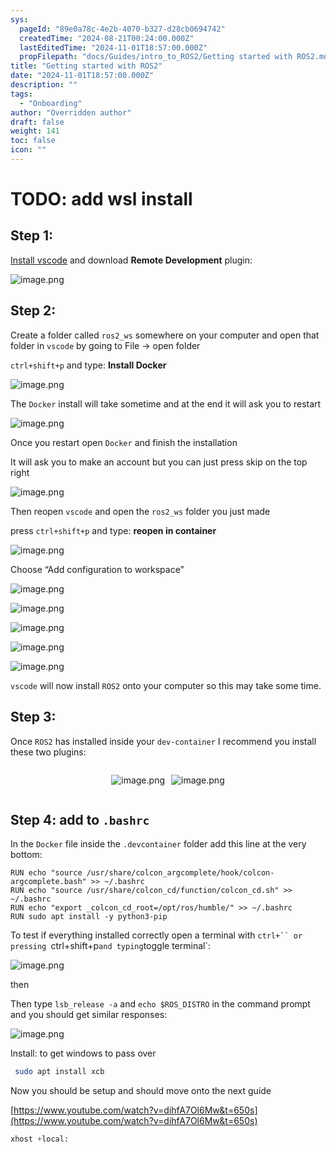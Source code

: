 ```yaml
---
sys:
  pageId: "89e0a78c-4e2b-4070-b327-d28cb0694742"
  createdTime: "2024-08-21T00:24:00.000Z"
  lastEditedTime: "2024-11-01T18:57:00.000Z"
  propFilepath: "docs/Guides/intro_to_ROS2/Getting started with ROS2.md"
title: "Getting started with ROS2"
date: "2024-11-01T18:57:00.000Z"
description: ""
tags:
  - "Onboarding"
author: "Overridden author"
draft: false
weight: 141
toc: false
icon: ""
---
```


# TODO: add wsl install

## Step 1:

[Install vscode](https://code.visualstudio.com/download) and download **Remote Development** plugin:

![image.png](https://prod-files-secure.s3.us-west-2.amazonaws.com/d518164a-d88e-44d1-a4ee-3adb3bd8bce0/efb52993-1881-4a40-b95e-6f020334f022/image.png?X-Amz-Algorithm=AWS4-HMAC-SHA256&X-Amz-Content-Sha256=UNSIGNED-PAYLOAD&X-Amz-Credential=ASIAZI2LB466Y35TCWBO%2F20250301%2Fus-west-2%2Fs3%2Faws4_request&X-Amz-Date=20250301T110140Z&X-Amz-Expires=3600&X-Amz-Security-Token=IQoJb3JpZ2luX2VjEGoaCXVzLXdlc3QtMiJHMEUCIQD5nCJsKJNozS6Jsolfkv0lbHKoarUT3Vo2mOrWqd%2F8EwIgK7OPzyMdShztbQjE6CCaWT8HSF6Z%2BwxNtqUXcy3LoeEqiAQIo%2F%2F%2F%2F%2F%2F%2F%2F%2F%2F%2FARAAGgw2Mzc0MjMxODM4MDUiDMmqQ437lZ49UON2lyrcA%2B1XPoODmgfkAD5%2F%2B6ko5u%2Bwom2fpC0NJVpBzybpAjYuZtKlBmvojGTeTEl2FmSYnOMCThEsuhW%2BC%2BsEr2hPhDv0p7FB%2Bre4xNDc79OOa8kvL8bbHr0PlmLumfupbDN6%2B5A%2Bi6P5yERZKaBcZZ95CBlpacFlDiOQ24Yj1lxUF61yPCu7VQgXlwcSz1eViOmxix9xddCHYAQ2uRykx4Svd6GHaBLQVKolV4ug41rnsbTWYb5iwv8PdlUpeRcGdjZ6SHqlNLqjqbh8KgA4u16yCPMR33KYGMsVMwfeaY7Qdrpx65RhBXB63ng%2FpwE3vYUwvyLwFagh8lo6%2FCjb5rOBFUk0mcAmjGDij63QF6YoCOHTqso6PDy3kQRa4tSeeV%2B4GRZ3dhp8nztJGknx4X%2BT75Pg7wfvZwByvRnKtAQBhLeU6Zr1EjB5jsTqLF35tPd3Tv7NoIlZiEpNAPkQDk79Fic8oDYp7DlDndfjXfbD3tXwbfj7QTgRR%2F9fiSwmXv6IFiLE4BFE7hw8s670kLjI50%2BJHV3qyWPnAfIwpHLY1mxLq4ZeF5qJjkoJiHgAIhb42zuksOXKzVgX1Bzq6rshn%2BLVKntI6zCPYxJO%2BRNTMAbw5TiR9OBqrWvUWqV2MJy6i74GOqUB%2B2vMqtu53VtTNphID9UchjfcnxLLzLxNvTvMTRnCg%2BvUEzRzrVZSM5SfoixFFJW1jMz11Bce0arwVKl0HpVSnZXyaNlVtcTjVGBSPz3ePzsRptqKprnf5nb9AXPUFuvHRJtQ%2F4QOFSX4TBuudYqTfocrlKa%2FAWlQFgKuO7ro4iqx0rsbgAPJwkNx5hONafveczhVwsbERWLLeuMiUJvQuMjY%2BqY7&X-Amz-Signature=f737f19d426591a97a89768c98b39ac65ee57d8b5ebb7f326f4d2e02d7033dcf&X-Amz-SignedHeaders=host&x-id=GetObject)

## Step 2:

Create a folder called `ros2_ws` somewhere on your computer and open that folder in `vscode` by going to File → open folder 

`ctrl+shift+p` and type: **Install Docker**

![image.png](https://prod-files-secure.s3.us-west-2.amazonaws.com/d518164a-d88e-44d1-a4ee-3adb3bd8bce0/2269dc0e-1cd5-47ff-bceb-c04ad9b2eab0/image.png?X-Amz-Algorithm=AWS4-HMAC-SHA256&X-Amz-Content-Sha256=UNSIGNED-PAYLOAD&X-Amz-Credential=ASIAZI2LB466Y35TCWBO%2F20250301%2Fus-west-2%2Fs3%2Faws4_request&X-Amz-Date=20250301T110140Z&X-Amz-Expires=3600&X-Amz-Security-Token=IQoJb3JpZ2luX2VjEGoaCXVzLXdlc3QtMiJHMEUCIQD5nCJsKJNozS6Jsolfkv0lbHKoarUT3Vo2mOrWqd%2F8EwIgK7OPzyMdShztbQjE6CCaWT8HSF6Z%2BwxNtqUXcy3LoeEqiAQIo%2F%2F%2F%2F%2F%2F%2F%2F%2F%2F%2FARAAGgw2Mzc0MjMxODM4MDUiDMmqQ437lZ49UON2lyrcA%2B1XPoODmgfkAD5%2F%2B6ko5u%2Bwom2fpC0NJVpBzybpAjYuZtKlBmvojGTeTEl2FmSYnOMCThEsuhW%2BC%2BsEr2hPhDv0p7FB%2Bre4xNDc79OOa8kvL8bbHr0PlmLumfupbDN6%2B5A%2Bi6P5yERZKaBcZZ95CBlpacFlDiOQ24Yj1lxUF61yPCu7VQgXlwcSz1eViOmxix9xddCHYAQ2uRykx4Svd6GHaBLQVKolV4ug41rnsbTWYb5iwv8PdlUpeRcGdjZ6SHqlNLqjqbh8KgA4u16yCPMR33KYGMsVMwfeaY7Qdrpx65RhBXB63ng%2FpwE3vYUwvyLwFagh8lo6%2FCjb5rOBFUk0mcAmjGDij63QF6YoCOHTqso6PDy3kQRa4tSeeV%2B4GRZ3dhp8nztJGknx4X%2BT75Pg7wfvZwByvRnKtAQBhLeU6Zr1EjB5jsTqLF35tPd3Tv7NoIlZiEpNAPkQDk79Fic8oDYp7DlDndfjXfbD3tXwbfj7QTgRR%2F9fiSwmXv6IFiLE4BFE7hw8s670kLjI50%2BJHV3qyWPnAfIwpHLY1mxLq4ZeF5qJjkoJiHgAIhb42zuksOXKzVgX1Bzq6rshn%2BLVKntI6zCPYxJO%2BRNTMAbw5TiR9OBqrWvUWqV2MJy6i74GOqUB%2B2vMqtu53VtTNphID9UchjfcnxLLzLxNvTvMTRnCg%2BvUEzRzrVZSM5SfoixFFJW1jMz11Bce0arwVKl0HpVSnZXyaNlVtcTjVGBSPz3ePzsRptqKprnf5nb9AXPUFuvHRJtQ%2F4QOFSX4TBuudYqTfocrlKa%2FAWlQFgKuO7ro4iqx0rsbgAPJwkNx5hONafveczhVwsbERWLLeuMiUJvQuMjY%2BqY7&X-Amz-Signature=08a987f7eabf2e74d47e7cb78f2e68dab235def44275a6a17c3e90f6f3010da3&X-Amz-SignedHeaders=host&x-id=GetObject)

The `Docker` install will take sometime and at the end it will ask you to restart

![image.png](https://prod-files-secure.s3.us-west-2.amazonaws.com/d518164a-d88e-44d1-a4ee-3adb3bd8bce0/ed233f78-be33-4b1f-b89c-9c346c0e961e/image.png?X-Amz-Algorithm=AWS4-HMAC-SHA256&X-Amz-Content-Sha256=UNSIGNED-PAYLOAD&X-Amz-Credential=ASIAZI2LB466Y35TCWBO%2F20250301%2Fus-west-2%2Fs3%2Faws4_request&X-Amz-Date=20250301T110140Z&X-Amz-Expires=3600&X-Amz-Security-Token=IQoJb3JpZ2luX2VjEGoaCXVzLXdlc3QtMiJHMEUCIQD5nCJsKJNozS6Jsolfkv0lbHKoarUT3Vo2mOrWqd%2F8EwIgK7OPzyMdShztbQjE6CCaWT8HSF6Z%2BwxNtqUXcy3LoeEqiAQIo%2F%2F%2F%2F%2F%2F%2F%2F%2F%2F%2FARAAGgw2Mzc0MjMxODM4MDUiDMmqQ437lZ49UON2lyrcA%2B1XPoODmgfkAD5%2F%2B6ko5u%2Bwom2fpC0NJVpBzybpAjYuZtKlBmvojGTeTEl2FmSYnOMCThEsuhW%2BC%2BsEr2hPhDv0p7FB%2Bre4xNDc79OOa8kvL8bbHr0PlmLumfupbDN6%2B5A%2Bi6P5yERZKaBcZZ95CBlpacFlDiOQ24Yj1lxUF61yPCu7VQgXlwcSz1eViOmxix9xddCHYAQ2uRykx4Svd6GHaBLQVKolV4ug41rnsbTWYb5iwv8PdlUpeRcGdjZ6SHqlNLqjqbh8KgA4u16yCPMR33KYGMsVMwfeaY7Qdrpx65RhBXB63ng%2FpwE3vYUwvyLwFagh8lo6%2FCjb5rOBFUk0mcAmjGDij63QF6YoCOHTqso6PDy3kQRa4tSeeV%2B4GRZ3dhp8nztJGknx4X%2BT75Pg7wfvZwByvRnKtAQBhLeU6Zr1EjB5jsTqLF35tPd3Tv7NoIlZiEpNAPkQDk79Fic8oDYp7DlDndfjXfbD3tXwbfj7QTgRR%2F9fiSwmXv6IFiLE4BFE7hw8s670kLjI50%2BJHV3qyWPnAfIwpHLY1mxLq4ZeF5qJjkoJiHgAIhb42zuksOXKzVgX1Bzq6rshn%2BLVKntI6zCPYxJO%2BRNTMAbw5TiR9OBqrWvUWqV2MJy6i74GOqUB%2B2vMqtu53VtTNphID9UchjfcnxLLzLxNvTvMTRnCg%2BvUEzRzrVZSM5SfoixFFJW1jMz11Bce0arwVKl0HpVSnZXyaNlVtcTjVGBSPz3ePzsRptqKprnf5nb9AXPUFuvHRJtQ%2F4QOFSX4TBuudYqTfocrlKa%2FAWlQFgKuO7ro4iqx0rsbgAPJwkNx5hONafveczhVwsbERWLLeuMiUJvQuMjY%2BqY7&X-Amz-Signature=55ff51c16e08f1e822284132422c08acd300bc16d334bf2f31c24553bb11c6e8&X-Amz-SignedHeaders=host&x-id=GetObject)

Once you restart open `Docker` and finish the installation

It will ask you to make an account but you can just press skip on the top right

![image.png](https://prod-files-secure.s3.us-west-2.amazonaws.com/d518164a-d88e-44d1-a4ee-3adb3bd8bce0/21010ad9-1659-4fd9-9f59-9932a09b2a3d/image.png?X-Amz-Algorithm=AWS4-HMAC-SHA256&X-Amz-Content-Sha256=UNSIGNED-PAYLOAD&X-Amz-Credential=ASIAZI2LB466Y35TCWBO%2F20250301%2Fus-west-2%2Fs3%2Faws4_request&X-Amz-Date=20250301T110140Z&X-Amz-Expires=3600&X-Amz-Security-Token=IQoJb3JpZ2luX2VjEGoaCXVzLXdlc3QtMiJHMEUCIQD5nCJsKJNozS6Jsolfkv0lbHKoarUT3Vo2mOrWqd%2F8EwIgK7OPzyMdShztbQjE6CCaWT8HSF6Z%2BwxNtqUXcy3LoeEqiAQIo%2F%2F%2F%2F%2F%2F%2F%2F%2F%2F%2FARAAGgw2Mzc0MjMxODM4MDUiDMmqQ437lZ49UON2lyrcA%2B1XPoODmgfkAD5%2F%2B6ko5u%2Bwom2fpC0NJVpBzybpAjYuZtKlBmvojGTeTEl2FmSYnOMCThEsuhW%2BC%2BsEr2hPhDv0p7FB%2Bre4xNDc79OOa8kvL8bbHr0PlmLumfupbDN6%2B5A%2Bi6P5yERZKaBcZZ95CBlpacFlDiOQ24Yj1lxUF61yPCu7VQgXlwcSz1eViOmxix9xddCHYAQ2uRykx4Svd6GHaBLQVKolV4ug41rnsbTWYb5iwv8PdlUpeRcGdjZ6SHqlNLqjqbh8KgA4u16yCPMR33KYGMsVMwfeaY7Qdrpx65RhBXB63ng%2FpwE3vYUwvyLwFagh8lo6%2FCjb5rOBFUk0mcAmjGDij63QF6YoCOHTqso6PDy3kQRa4tSeeV%2B4GRZ3dhp8nztJGknx4X%2BT75Pg7wfvZwByvRnKtAQBhLeU6Zr1EjB5jsTqLF35tPd3Tv7NoIlZiEpNAPkQDk79Fic8oDYp7DlDndfjXfbD3tXwbfj7QTgRR%2F9fiSwmXv6IFiLE4BFE7hw8s670kLjI50%2BJHV3qyWPnAfIwpHLY1mxLq4ZeF5qJjkoJiHgAIhb42zuksOXKzVgX1Bzq6rshn%2BLVKntI6zCPYxJO%2BRNTMAbw5TiR9OBqrWvUWqV2MJy6i74GOqUB%2B2vMqtu53VtTNphID9UchjfcnxLLzLxNvTvMTRnCg%2BvUEzRzrVZSM5SfoixFFJW1jMz11Bce0arwVKl0HpVSnZXyaNlVtcTjVGBSPz3ePzsRptqKprnf5nb9AXPUFuvHRJtQ%2F4QOFSX4TBuudYqTfocrlKa%2FAWlQFgKuO7ro4iqx0rsbgAPJwkNx5hONafveczhVwsbERWLLeuMiUJvQuMjY%2BqY7&X-Amz-Signature=0d90f8b3ea363a243059b048bea2b910e9a334173a753c93de49d22efe517442&X-Amz-SignedHeaders=host&x-id=GetObject)

Then reopen `vscode` and open the `ros2_ws` folder you just made

press `ctrl+shift+p` and type: **reopen in container**

![image.png](https://prod-files-secure.s3.us-west-2.amazonaws.com/d518164a-d88e-44d1-a4ee-3adb3bd8bce0/4e93b8c2-41ad-488c-8095-c74205196118/image.png?X-Amz-Algorithm=AWS4-HMAC-SHA256&X-Amz-Content-Sha256=UNSIGNED-PAYLOAD&X-Amz-Credential=ASIAZI2LB466Y35TCWBO%2F20250301%2Fus-west-2%2Fs3%2Faws4_request&X-Amz-Date=20250301T110140Z&X-Amz-Expires=3600&X-Amz-Security-Token=IQoJb3JpZ2luX2VjEGoaCXVzLXdlc3QtMiJHMEUCIQD5nCJsKJNozS6Jsolfkv0lbHKoarUT3Vo2mOrWqd%2F8EwIgK7OPzyMdShztbQjE6CCaWT8HSF6Z%2BwxNtqUXcy3LoeEqiAQIo%2F%2F%2F%2F%2F%2F%2F%2F%2F%2F%2FARAAGgw2Mzc0MjMxODM4MDUiDMmqQ437lZ49UON2lyrcA%2B1XPoODmgfkAD5%2F%2B6ko5u%2Bwom2fpC0NJVpBzybpAjYuZtKlBmvojGTeTEl2FmSYnOMCThEsuhW%2BC%2BsEr2hPhDv0p7FB%2Bre4xNDc79OOa8kvL8bbHr0PlmLumfupbDN6%2B5A%2Bi6P5yERZKaBcZZ95CBlpacFlDiOQ24Yj1lxUF61yPCu7VQgXlwcSz1eViOmxix9xddCHYAQ2uRykx4Svd6GHaBLQVKolV4ug41rnsbTWYb5iwv8PdlUpeRcGdjZ6SHqlNLqjqbh8KgA4u16yCPMR33KYGMsVMwfeaY7Qdrpx65RhBXB63ng%2FpwE3vYUwvyLwFagh8lo6%2FCjb5rOBFUk0mcAmjGDij63QF6YoCOHTqso6PDy3kQRa4tSeeV%2B4GRZ3dhp8nztJGknx4X%2BT75Pg7wfvZwByvRnKtAQBhLeU6Zr1EjB5jsTqLF35tPd3Tv7NoIlZiEpNAPkQDk79Fic8oDYp7DlDndfjXfbD3tXwbfj7QTgRR%2F9fiSwmXv6IFiLE4BFE7hw8s670kLjI50%2BJHV3qyWPnAfIwpHLY1mxLq4ZeF5qJjkoJiHgAIhb42zuksOXKzVgX1Bzq6rshn%2BLVKntI6zCPYxJO%2BRNTMAbw5TiR9OBqrWvUWqV2MJy6i74GOqUB%2B2vMqtu53VtTNphID9UchjfcnxLLzLxNvTvMTRnCg%2BvUEzRzrVZSM5SfoixFFJW1jMz11Bce0arwVKl0HpVSnZXyaNlVtcTjVGBSPz3ePzsRptqKprnf5nb9AXPUFuvHRJtQ%2F4QOFSX4TBuudYqTfocrlKa%2FAWlQFgKuO7ro4iqx0rsbgAPJwkNx5hONafveczhVwsbERWLLeuMiUJvQuMjY%2BqY7&X-Amz-Signature=704db9e49705abba4d49a0252b1f032a9aa829e8d27b244972f3496263f25209&X-Amz-SignedHeaders=host&x-id=GetObject)

Choose “Add configuration to workspace”

![image.png](https://prod-files-secure.s3.us-west-2.amazonaws.com/d518164a-d88e-44d1-a4ee-3adb3bd8bce0/9560b282-5060-4989-ba37-97e7b2c22476/image.png?X-Amz-Algorithm=AWS4-HMAC-SHA256&X-Amz-Content-Sha256=UNSIGNED-PAYLOAD&X-Amz-Credential=ASIAZI2LB466Y35TCWBO%2F20250301%2Fus-west-2%2Fs3%2Faws4_request&X-Amz-Date=20250301T110140Z&X-Amz-Expires=3600&X-Amz-Security-Token=IQoJb3JpZ2luX2VjEGoaCXVzLXdlc3QtMiJHMEUCIQD5nCJsKJNozS6Jsolfkv0lbHKoarUT3Vo2mOrWqd%2F8EwIgK7OPzyMdShztbQjE6CCaWT8HSF6Z%2BwxNtqUXcy3LoeEqiAQIo%2F%2F%2F%2F%2F%2F%2F%2F%2F%2F%2FARAAGgw2Mzc0MjMxODM4MDUiDMmqQ437lZ49UON2lyrcA%2B1XPoODmgfkAD5%2F%2B6ko5u%2Bwom2fpC0NJVpBzybpAjYuZtKlBmvojGTeTEl2FmSYnOMCThEsuhW%2BC%2BsEr2hPhDv0p7FB%2Bre4xNDc79OOa8kvL8bbHr0PlmLumfupbDN6%2B5A%2Bi6P5yERZKaBcZZ95CBlpacFlDiOQ24Yj1lxUF61yPCu7VQgXlwcSz1eViOmxix9xddCHYAQ2uRykx4Svd6GHaBLQVKolV4ug41rnsbTWYb5iwv8PdlUpeRcGdjZ6SHqlNLqjqbh8KgA4u16yCPMR33KYGMsVMwfeaY7Qdrpx65RhBXB63ng%2FpwE3vYUwvyLwFagh8lo6%2FCjb5rOBFUk0mcAmjGDij63QF6YoCOHTqso6PDy3kQRa4tSeeV%2B4GRZ3dhp8nztJGknx4X%2BT75Pg7wfvZwByvRnKtAQBhLeU6Zr1EjB5jsTqLF35tPd3Tv7NoIlZiEpNAPkQDk79Fic8oDYp7DlDndfjXfbD3tXwbfj7QTgRR%2F9fiSwmXv6IFiLE4BFE7hw8s670kLjI50%2BJHV3qyWPnAfIwpHLY1mxLq4ZeF5qJjkoJiHgAIhb42zuksOXKzVgX1Bzq6rshn%2BLVKntI6zCPYxJO%2BRNTMAbw5TiR9OBqrWvUWqV2MJy6i74GOqUB%2B2vMqtu53VtTNphID9UchjfcnxLLzLxNvTvMTRnCg%2BvUEzRzrVZSM5SfoixFFJW1jMz11Bce0arwVKl0HpVSnZXyaNlVtcTjVGBSPz3ePzsRptqKprnf5nb9AXPUFuvHRJtQ%2F4QOFSX4TBuudYqTfocrlKa%2FAWlQFgKuO7ro4iqx0rsbgAPJwkNx5hONafveczhVwsbERWLLeuMiUJvQuMjY%2BqY7&X-Amz-Signature=e81daecd358f9aebbc87a2526ec8a66d757dbd6e594671f552d3bc2ad819a0b7&X-Amz-SignedHeaders=host&x-id=GetObject)

![image.png](https://prod-files-secure.s3.us-west-2.amazonaws.com/d518164a-d88e-44d1-a4ee-3adb3bd8bce0/2ee63f81-886b-48e8-a553-dc6e5eac99e4/image.png?X-Amz-Algorithm=AWS4-HMAC-SHA256&X-Amz-Content-Sha256=UNSIGNED-PAYLOAD&X-Amz-Credential=ASIAZI2LB466Y35TCWBO%2F20250301%2Fus-west-2%2Fs3%2Faws4_request&X-Amz-Date=20250301T110140Z&X-Amz-Expires=3600&X-Amz-Security-Token=IQoJb3JpZ2luX2VjEGoaCXVzLXdlc3QtMiJHMEUCIQD5nCJsKJNozS6Jsolfkv0lbHKoarUT3Vo2mOrWqd%2F8EwIgK7OPzyMdShztbQjE6CCaWT8HSF6Z%2BwxNtqUXcy3LoeEqiAQIo%2F%2F%2F%2F%2F%2F%2F%2F%2F%2F%2FARAAGgw2Mzc0MjMxODM4MDUiDMmqQ437lZ49UON2lyrcA%2B1XPoODmgfkAD5%2F%2B6ko5u%2Bwom2fpC0NJVpBzybpAjYuZtKlBmvojGTeTEl2FmSYnOMCThEsuhW%2BC%2BsEr2hPhDv0p7FB%2Bre4xNDc79OOa8kvL8bbHr0PlmLumfupbDN6%2B5A%2Bi6P5yERZKaBcZZ95CBlpacFlDiOQ24Yj1lxUF61yPCu7VQgXlwcSz1eViOmxix9xddCHYAQ2uRykx4Svd6GHaBLQVKolV4ug41rnsbTWYb5iwv8PdlUpeRcGdjZ6SHqlNLqjqbh8KgA4u16yCPMR33KYGMsVMwfeaY7Qdrpx65RhBXB63ng%2FpwE3vYUwvyLwFagh8lo6%2FCjb5rOBFUk0mcAmjGDij63QF6YoCOHTqso6PDy3kQRa4tSeeV%2B4GRZ3dhp8nztJGknx4X%2BT75Pg7wfvZwByvRnKtAQBhLeU6Zr1EjB5jsTqLF35tPd3Tv7NoIlZiEpNAPkQDk79Fic8oDYp7DlDndfjXfbD3tXwbfj7QTgRR%2F9fiSwmXv6IFiLE4BFE7hw8s670kLjI50%2BJHV3qyWPnAfIwpHLY1mxLq4ZeF5qJjkoJiHgAIhb42zuksOXKzVgX1Bzq6rshn%2BLVKntI6zCPYxJO%2BRNTMAbw5TiR9OBqrWvUWqV2MJy6i74GOqUB%2B2vMqtu53VtTNphID9UchjfcnxLLzLxNvTvMTRnCg%2BvUEzRzrVZSM5SfoixFFJW1jMz11Bce0arwVKl0HpVSnZXyaNlVtcTjVGBSPz3ePzsRptqKprnf5nb9AXPUFuvHRJtQ%2F4QOFSX4TBuudYqTfocrlKa%2FAWlQFgKuO7ro4iqx0rsbgAPJwkNx5hONafveczhVwsbERWLLeuMiUJvQuMjY%2BqY7&X-Amz-Signature=0a8d511bb4501253e909c8adc56e9d788f2ca10cd7d474f50f1a4b535527a0ff&X-Amz-SignedHeaders=host&x-id=GetObject)

![image.png](https://prod-files-secure.s3.us-west-2.amazonaws.com/d518164a-d88e-44d1-a4ee-3adb3bd8bce0/ae1580b2-b048-407e-aed9-b584224a7a04/image.png?X-Amz-Algorithm=AWS4-HMAC-SHA256&X-Amz-Content-Sha256=UNSIGNED-PAYLOAD&X-Amz-Credential=ASIAZI2LB466Y35TCWBO%2F20250301%2Fus-west-2%2Fs3%2Faws4_request&X-Amz-Date=20250301T110140Z&X-Amz-Expires=3600&X-Amz-Security-Token=IQoJb3JpZ2luX2VjEGoaCXVzLXdlc3QtMiJHMEUCIQD5nCJsKJNozS6Jsolfkv0lbHKoarUT3Vo2mOrWqd%2F8EwIgK7OPzyMdShztbQjE6CCaWT8HSF6Z%2BwxNtqUXcy3LoeEqiAQIo%2F%2F%2F%2F%2F%2F%2F%2F%2F%2F%2FARAAGgw2Mzc0MjMxODM4MDUiDMmqQ437lZ49UON2lyrcA%2B1XPoODmgfkAD5%2F%2B6ko5u%2Bwom2fpC0NJVpBzybpAjYuZtKlBmvojGTeTEl2FmSYnOMCThEsuhW%2BC%2BsEr2hPhDv0p7FB%2Bre4xNDc79OOa8kvL8bbHr0PlmLumfupbDN6%2B5A%2Bi6P5yERZKaBcZZ95CBlpacFlDiOQ24Yj1lxUF61yPCu7VQgXlwcSz1eViOmxix9xddCHYAQ2uRykx4Svd6GHaBLQVKolV4ug41rnsbTWYb5iwv8PdlUpeRcGdjZ6SHqlNLqjqbh8KgA4u16yCPMR33KYGMsVMwfeaY7Qdrpx65RhBXB63ng%2FpwE3vYUwvyLwFagh8lo6%2FCjb5rOBFUk0mcAmjGDij63QF6YoCOHTqso6PDy3kQRa4tSeeV%2B4GRZ3dhp8nztJGknx4X%2BT75Pg7wfvZwByvRnKtAQBhLeU6Zr1EjB5jsTqLF35tPd3Tv7NoIlZiEpNAPkQDk79Fic8oDYp7DlDndfjXfbD3tXwbfj7QTgRR%2F9fiSwmXv6IFiLE4BFE7hw8s670kLjI50%2BJHV3qyWPnAfIwpHLY1mxLq4ZeF5qJjkoJiHgAIhb42zuksOXKzVgX1Bzq6rshn%2BLVKntI6zCPYxJO%2BRNTMAbw5TiR9OBqrWvUWqV2MJy6i74GOqUB%2B2vMqtu53VtTNphID9UchjfcnxLLzLxNvTvMTRnCg%2BvUEzRzrVZSM5SfoixFFJW1jMz11Bce0arwVKl0HpVSnZXyaNlVtcTjVGBSPz3ePzsRptqKprnf5nb9AXPUFuvHRJtQ%2F4QOFSX4TBuudYqTfocrlKa%2FAWlQFgKuO7ro4iqx0rsbgAPJwkNx5hONafveczhVwsbERWLLeuMiUJvQuMjY%2BqY7&X-Amz-Signature=29e674a58ef99cc469c4fea36b9a73fde77b9e1fc469bac8bb92667f326162d1&X-Amz-SignedHeaders=host&x-id=GetObject)

![image.png](https://prod-files-secure.s3.us-west-2.amazonaws.com/d518164a-d88e-44d1-a4ee-3adb3bd8bce0/53255b28-f75e-430f-b9e3-c0ac8577e42b/image.png?X-Amz-Algorithm=AWS4-HMAC-SHA256&X-Amz-Content-Sha256=UNSIGNED-PAYLOAD&X-Amz-Credential=ASIAZI2LB466Y35TCWBO%2F20250301%2Fus-west-2%2Fs3%2Faws4_request&X-Amz-Date=20250301T110140Z&X-Amz-Expires=3600&X-Amz-Security-Token=IQoJb3JpZ2luX2VjEGoaCXVzLXdlc3QtMiJHMEUCIQD5nCJsKJNozS6Jsolfkv0lbHKoarUT3Vo2mOrWqd%2F8EwIgK7OPzyMdShztbQjE6CCaWT8HSF6Z%2BwxNtqUXcy3LoeEqiAQIo%2F%2F%2F%2F%2F%2F%2F%2F%2F%2F%2FARAAGgw2Mzc0MjMxODM4MDUiDMmqQ437lZ49UON2lyrcA%2B1XPoODmgfkAD5%2F%2B6ko5u%2Bwom2fpC0NJVpBzybpAjYuZtKlBmvojGTeTEl2FmSYnOMCThEsuhW%2BC%2BsEr2hPhDv0p7FB%2Bre4xNDc79OOa8kvL8bbHr0PlmLumfupbDN6%2B5A%2Bi6P5yERZKaBcZZ95CBlpacFlDiOQ24Yj1lxUF61yPCu7VQgXlwcSz1eViOmxix9xddCHYAQ2uRykx4Svd6GHaBLQVKolV4ug41rnsbTWYb5iwv8PdlUpeRcGdjZ6SHqlNLqjqbh8KgA4u16yCPMR33KYGMsVMwfeaY7Qdrpx65RhBXB63ng%2FpwE3vYUwvyLwFagh8lo6%2FCjb5rOBFUk0mcAmjGDij63QF6YoCOHTqso6PDy3kQRa4tSeeV%2B4GRZ3dhp8nztJGknx4X%2BT75Pg7wfvZwByvRnKtAQBhLeU6Zr1EjB5jsTqLF35tPd3Tv7NoIlZiEpNAPkQDk79Fic8oDYp7DlDndfjXfbD3tXwbfj7QTgRR%2F9fiSwmXv6IFiLE4BFE7hw8s670kLjI50%2BJHV3qyWPnAfIwpHLY1mxLq4ZeF5qJjkoJiHgAIhb42zuksOXKzVgX1Bzq6rshn%2BLVKntI6zCPYxJO%2BRNTMAbw5TiR9OBqrWvUWqV2MJy6i74GOqUB%2B2vMqtu53VtTNphID9UchjfcnxLLzLxNvTvMTRnCg%2BvUEzRzrVZSM5SfoixFFJW1jMz11Bce0arwVKl0HpVSnZXyaNlVtcTjVGBSPz3ePzsRptqKprnf5nb9AXPUFuvHRJtQ%2F4QOFSX4TBuudYqTfocrlKa%2FAWlQFgKuO7ro4iqx0rsbgAPJwkNx5hONafveczhVwsbERWLLeuMiUJvQuMjY%2BqY7&X-Amz-Signature=7851ad1c112ce3f21a65b9e8b4e9279f22a7307266f1627a986d990a137df5ec&X-Amz-SignedHeaders=host&x-id=GetObject)

![image.png](https://prod-files-secure.s3.us-west-2.amazonaws.com/d518164a-d88e-44d1-a4ee-3adb3bd8bce0/7c562767-5af9-4ffb-97d1-327bcdf4ee00/image.png?X-Amz-Algorithm=AWS4-HMAC-SHA256&X-Amz-Content-Sha256=UNSIGNED-PAYLOAD&X-Amz-Credential=ASIAZI2LB466Y35TCWBO%2F20250301%2Fus-west-2%2Fs3%2Faws4_request&X-Amz-Date=20250301T110140Z&X-Amz-Expires=3600&X-Amz-Security-Token=IQoJb3JpZ2luX2VjEGoaCXVzLXdlc3QtMiJHMEUCIQD5nCJsKJNozS6Jsolfkv0lbHKoarUT3Vo2mOrWqd%2F8EwIgK7OPzyMdShztbQjE6CCaWT8HSF6Z%2BwxNtqUXcy3LoeEqiAQIo%2F%2F%2F%2F%2F%2F%2F%2F%2F%2F%2FARAAGgw2Mzc0MjMxODM4MDUiDMmqQ437lZ49UON2lyrcA%2B1XPoODmgfkAD5%2F%2B6ko5u%2Bwom2fpC0NJVpBzybpAjYuZtKlBmvojGTeTEl2FmSYnOMCThEsuhW%2BC%2BsEr2hPhDv0p7FB%2Bre4xNDc79OOa8kvL8bbHr0PlmLumfupbDN6%2B5A%2Bi6P5yERZKaBcZZ95CBlpacFlDiOQ24Yj1lxUF61yPCu7VQgXlwcSz1eViOmxix9xddCHYAQ2uRykx4Svd6GHaBLQVKolV4ug41rnsbTWYb5iwv8PdlUpeRcGdjZ6SHqlNLqjqbh8KgA4u16yCPMR33KYGMsVMwfeaY7Qdrpx65RhBXB63ng%2FpwE3vYUwvyLwFagh8lo6%2FCjb5rOBFUk0mcAmjGDij63QF6YoCOHTqso6PDy3kQRa4tSeeV%2B4GRZ3dhp8nztJGknx4X%2BT75Pg7wfvZwByvRnKtAQBhLeU6Zr1EjB5jsTqLF35tPd3Tv7NoIlZiEpNAPkQDk79Fic8oDYp7DlDndfjXfbD3tXwbfj7QTgRR%2F9fiSwmXv6IFiLE4BFE7hw8s670kLjI50%2BJHV3qyWPnAfIwpHLY1mxLq4ZeF5qJjkoJiHgAIhb42zuksOXKzVgX1Bzq6rshn%2BLVKntI6zCPYxJO%2BRNTMAbw5TiR9OBqrWvUWqV2MJy6i74GOqUB%2B2vMqtu53VtTNphID9UchjfcnxLLzLxNvTvMTRnCg%2BvUEzRzrVZSM5SfoixFFJW1jMz11Bce0arwVKl0HpVSnZXyaNlVtcTjVGBSPz3ePzsRptqKprnf5nb9AXPUFuvHRJtQ%2F4QOFSX4TBuudYqTfocrlKa%2FAWlQFgKuO7ro4iqx0rsbgAPJwkNx5hONafveczhVwsbERWLLeuMiUJvQuMjY%2BqY7&X-Amz-Signature=3040c7c0663e9048e16190323bc3158f992fe4a67a071c032d4b24001f1ecb54&X-Amz-SignedHeaders=host&x-id=GetObject)

`vscode` will now install `ROS2` onto your computer so this may take some time.

## Step 3:

Once `ROS2` has installed inside your `dev-container` I recommend you install these two plugins:

<div style="display: flex;flex-direction: row; column-gap:10px; max-width: 630px;justify-content: center;">
<div>

![image.png](https://prod-files-secure.s3.us-west-2.amazonaws.com/d518164a-d88e-44d1-a4ee-3adb3bd8bce0/3fc3d550-5a54-4ba1-ba6b-faa01cdb7369/image.png?X-Amz-Algorithm=AWS4-HMAC-SHA256&X-Amz-Content-Sha256=UNSIGNED-PAYLOAD&X-Amz-Credential=ASIAZI2LB4662HQZPVNP%2F20250301%2Fus-west-2%2Fs3%2Faws4_request&X-Amz-Date=20250301T110143Z&X-Amz-Expires=3600&X-Amz-Security-Token=IQoJb3JpZ2luX2VjEGoaCXVzLXdlc3QtMiJHMEUCIQCJ91P485OLDOjvDaEDfbsNcq7s63qT51lCdXiNfmmnPAIgKuf%2FcIkkkrJLlErnbGW7v0yKGDwApF9FhMmOsnuxV4cqiAQIo%2F%2F%2F%2F%2F%2F%2F%2F%2F%2F%2FARAAGgw2Mzc0MjMxODM4MDUiDKEOR4nVKx%2ByYU%2BSbCrcA%2BFXFa7oxnnWGs%2BvVTC54Zp%2FahpMBEycA%2FEpbg3s0PfZrXpFKXjcgrjxp%2BDBtknBCrROKRwuIWsYFQ9RNxWQPdz9zArBvsxBjns9IhkOLRb32Mx8rwVbPwZ57U6t%2BL1UMHoEnTCexNvHwnPfnK3WYHCtbtBZtH1w9MR5DzsHXfla3GdmuLX%2F%2FQmfAuzgTtUbyGHApsUonjm0DFCdx1fvtwoWSDyIwZ64MGKfnugc6NL7qVjYEeatHOVw9M8b8KiKXuZDW%2FnLgnBpYisxvG2Vknc3vUxqi9x1frw7r5Iwe2moqQOBwkA7kdHUyoz7d9HenZ%2BaVYbjhMAZMiLxpQ6ntPjVnGqsMrPl1OOStcL4W8mi1eZmIRo54yDpCsqdoGHX3CHJrtAHbMfHPhvnJE4ILBI4gMjIhgd7KhsLYkx2N0hUAUGsCIE3UjT8IjXezJxAah0FarAYepstHj70FI2C0wKG6RQfc9HX%2FALL7fKs7q%2B2rfPgKyySROI%2B3vZd0WFKcn1HxMg3QcJag1XehMQZl4j4WVztusO4H6Xxe9L44KoBjaAnnoXTBBhLcHisgGCrjSLqH2rhtzQijseRT24kvJyzWaZw43lBy2wG%2BqFcg7JTi81cSJIXeDjDX2p%2BMMO6i74GOqUB8A8QshEq%2FnxKbbJJOXoaRcfRbG8mj7mq2R2hFimOAvfuMj3N%2BWdP5uYC5ExupBikGUduNzLDpMt10pAJ646zeRSdTr%2BnQ39WLfk9Dx%2BdIPU8mHSd%2F%2Fcl7AJ%2FVxdPT%2BDf4u6xEoLKYXOcWRyzQGNwO1ge%2FJUggU4OQY%2FQZiN2Js5gZjQwYwZIOsq14pEK5mDkyvGOfzv8yomR0sFLq3xSyttP%2F2Lc&X-Amz-Signature=ceaf1cdf370f5808739c8650e93db1216f20414e714b502905e07e39ff6e62b7&X-Amz-SignedHeaders=host&x-id=GetObject)

</div>
<div>

![image.png](https://prod-files-secure.s3.us-west-2.amazonaws.com/d518164a-d88e-44d1-a4ee-3adb3bd8bce0/d994cc66-13c2-4093-a5a3-f84cf4601a82/image.png?X-Amz-Algorithm=AWS4-HMAC-SHA256&X-Amz-Content-Sha256=UNSIGNED-PAYLOAD&X-Amz-Credential=ASIAZI2LB466QHG4CYDU%2F20250301%2Fus-west-2%2Fs3%2Faws4_request&X-Amz-Date=20250301T110143Z&X-Amz-Expires=3600&X-Amz-Security-Token=IQoJb3JpZ2luX2VjEGoaCXVzLXdlc3QtMiJGMEQCIEKZnzWZwUCK5eDuxCvByGHus8FlBSFymsJxdFKRToN5AiAUCrDUuFRAIyJUZgni04AE4V0u8p%2FORYsKkH7Gw356fiqIBAij%2F%2F%2F%2F%2F%2F%2F%2F%2F%2F8BEAAaDDYzNzQyMzE4MzgwNSIMXCN3GYtFKmP7khHNKtwDc9XfCLEwPMXhip2puIm5sIGqh06anFYmZg8zBDGZh%2BYRsVqFzZPfTwyWaQufm%2B2%2FSomscHJeUng1MHOco1kuXIcqlsSf4naMm8rz8YLT4rJOvqtlC3TA2w997A0qTFSvlhRjzsGB5s7WIZRU3oxkkSjq1Jo0VibXTmXtrKXEHd5S%2B8JhSldPx9RCJR7RJQfvyWPF1jslDsItiK8oOTRcA4VBXdikX7mnyAz8%2FVjiU4MuhPkxxzqt5t5nygtyL4BQFxVi%2F%2BeELuqYLsxNv9dUIme01KkphuigjWu0cDtQO%2FooiyHg3SzzgdhJWdSo6LtX0daxhJjgi5pfOHby4jRMNDI11CYIo8TqAkshrhFq%2BJ66IKKhZZvFIQuTT2ksAztsiz6kYJtI8h%2FzzrNXxOGMdjJMIAwwXvhgpEMdwTSAN6AWx%2FwvDnpHahsQDHOjq50tSN9JWd4jFdGZxOfKAonii1%2BLfgUzDblEO4%2BSzQmxupCAIPfz9g96%2F7FtstqVRN23kD1rq0HMVOuHpNaRe9DZp43RAdo5J%2FAeIdfffC2yYkxNMFMzpnDvqHsCGo9daoQQC09AbJAGDgB35WHee1FVp22RYtnks4lUcqNVplra%2FAojxMT1FR7gVlP4bqow9rmLvgY6pgFwwCkJ4dskP8TsIVnVlVj%2FVMQpuNurpQngn6DEjW7J%2FC%2BWCqk%2FlyiN3eVpDLUt4mW7XLdB9rS7XLnBPR4s7hPRhs6a%2Fec36OTZcC14MB%2FuEoeeY%2FV8GK3XEg%2BCmshOJ8txETTBAZl2lTo6u%2FuQ47xCkq3xsP4YMicVRzQS%2Fky3kr9RKHWxujnuCcb%2BxfxSe6drNZXVvduhlc5NtoMExODcbSGJYxB6&X-Amz-Signature=d06099e926580bf645fc0035916f7c0af9893f3f6e7c77dbf999f7abbfb961ac&X-Amz-SignedHeaders=host&x-id=GetObject)

</div>
</div>

## Step 4: add to `.bashrc`

In the `Docker` file inside the `.devcontainer` folder add this line at the very bottom: 

```docker
RUN echo "source /usr/share/colcon_argcomplete/hook/colcon-argcomplete.bash" >> ~/.bashrc
RUN echo "source /usr/share/colcon_cd/function/colcon_cd.sh" >> ~/.bashrc
RUN echo "export _colcon_cd_root=/opt/ros/humble/" >> ~/.bashrc
RUN sudo apt install -y python3-pip 
```

To test if everything installed correctly open a terminal with `ctrl+`` or pressing `ctrl+shift+p` and typing `toggle terminal`:

![image.png](https://prod-files-secure.s3.us-west-2.amazonaws.com/d518164a-d88e-44d1-a4ee-3adb3bd8bce0/6a4943d8-b04e-4c02-9a58-775f3384d1a5/image.png?X-Amz-Algorithm=AWS4-HMAC-SHA256&X-Amz-Content-Sha256=UNSIGNED-PAYLOAD&X-Amz-Credential=ASIAZI2LB466Y35TCWBO%2F20250301%2Fus-west-2%2Fs3%2Faws4_request&X-Amz-Date=20250301T110140Z&X-Amz-Expires=3600&X-Amz-Security-Token=IQoJb3JpZ2luX2VjEGoaCXVzLXdlc3QtMiJHMEUCIQD5nCJsKJNozS6Jsolfkv0lbHKoarUT3Vo2mOrWqd%2F8EwIgK7OPzyMdShztbQjE6CCaWT8HSF6Z%2BwxNtqUXcy3LoeEqiAQIo%2F%2F%2F%2F%2F%2F%2F%2F%2F%2F%2FARAAGgw2Mzc0MjMxODM4MDUiDMmqQ437lZ49UON2lyrcA%2B1XPoODmgfkAD5%2F%2B6ko5u%2Bwom2fpC0NJVpBzybpAjYuZtKlBmvojGTeTEl2FmSYnOMCThEsuhW%2BC%2BsEr2hPhDv0p7FB%2Bre4xNDc79OOa8kvL8bbHr0PlmLumfupbDN6%2B5A%2Bi6P5yERZKaBcZZ95CBlpacFlDiOQ24Yj1lxUF61yPCu7VQgXlwcSz1eViOmxix9xddCHYAQ2uRykx4Svd6GHaBLQVKolV4ug41rnsbTWYb5iwv8PdlUpeRcGdjZ6SHqlNLqjqbh8KgA4u16yCPMR33KYGMsVMwfeaY7Qdrpx65RhBXB63ng%2FpwE3vYUwvyLwFagh8lo6%2FCjb5rOBFUk0mcAmjGDij63QF6YoCOHTqso6PDy3kQRa4tSeeV%2B4GRZ3dhp8nztJGknx4X%2BT75Pg7wfvZwByvRnKtAQBhLeU6Zr1EjB5jsTqLF35tPd3Tv7NoIlZiEpNAPkQDk79Fic8oDYp7DlDndfjXfbD3tXwbfj7QTgRR%2F9fiSwmXv6IFiLE4BFE7hw8s670kLjI50%2BJHV3qyWPnAfIwpHLY1mxLq4ZeF5qJjkoJiHgAIhb42zuksOXKzVgX1Bzq6rshn%2BLVKntI6zCPYxJO%2BRNTMAbw5TiR9OBqrWvUWqV2MJy6i74GOqUB%2B2vMqtu53VtTNphID9UchjfcnxLLzLxNvTvMTRnCg%2BvUEzRzrVZSM5SfoixFFJW1jMz11Bce0arwVKl0HpVSnZXyaNlVtcTjVGBSPz3ePzsRptqKprnf5nb9AXPUFuvHRJtQ%2F4QOFSX4TBuudYqTfocrlKa%2FAWlQFgKuO7ro4iqx0rsbgAPJwkNx5hONafveczhVwsbERWLLeuMiUJvQuMjY%2BqY7&X-Amz-Signature=5b5ca5e498be9677c83fbe54fa83cc38945042afb5b25843ec7405e93ecdc61d&X-Amz-SignedHeaders=host&x-id=GetObject)

then 

Then type `lsb_release -a` and `echo $ROS_DISTRO` in the command prompt and you should get similar responses:

![image.png](https://prod-files-secure.s3.us-west-2.amazonaws.com/d518164a-d88e-44d1-a4ee-3adb3bd8bce0/3e635dec-a805-4e85-8b9e-d000e5b71a4e/image.png?X-Amz-Algorithm=AWS4-HMAC-SHA256&X-Amz-Content-Sha256=UNSIGNED-PAYLOAD&X-Amz-Credential=ASIAZI2LB466Y35TCWBO%2F20250301%2Fus-west-2%2Fs3%2Faws4_request&X-Amz-Date=20250301T110140Z&X-Amz-Expires=3600&X-Amz-Security-Token=IQoJb3JpZ2luX2VjEGoaCXVzLXdlc3QtMiJHMEUCIQD5nCJsKJNozS6Jsolfkv0lbHKoarUT3Vo2mOrWqd%2F8EwIgK7OPzyMdShztbQjE6CCaWT8HSF6Z%2BwxNtqUXcy3LoeEqiAQIo%2F%2F%2F%2F%2F%2F%2F%2F%2F%2F%2FARAAGgw2Mzc0MjMxODM4MDUiDMmqQ437lZ49UON2lyrcA%2B1XPoODmgfkAD5%2F%2B6ko5u%2Bwom2fpC0NJVpBzybpAjYuZtKlBmvojGTeTEl2FmSYnOMCThEsuhW%2BC%2BsEr2hPhDv0p7FB%2Bre4xNDc79OOa8kvL8bbHr0PlmLumfupbDN6%2B5A%2Bi6P5yERZKaBcZZ95CBlpacFlDiOQ24Yj1lxUF61yPCu7VQgXlwcSz1eViOmxix9xddCHYAQ2uRykx4Svd6GHaBLQVKolV4ug41rnsbTWYb5iwv8PdlUpeRcGdjZ6SHqlNLqjqbh8KgA4u16yCPMR33KYGMsVMwfeaY7Qdrpx65RhBXB63ng%2FpwE3vYUwvyLwFagh8lo6%2FCjb5rOBFUk0mcAmjGDij63QF6YoCOHTqso6PDy3kQRa4tSeeV%2B4GRZ3dhp8nztJGknx4X%2BT75Pg7wfvZwByvRnKtAQBhLeU6Zr1EjB5jsTqLF35tPd3Tv7NoIlZiEpNAPkQDk79Fic8oDYp7DlDndfjXfbD3tXwbfj7QTgRR%2F9fiSwmXv6IFiLE4BFE7hw8s670kLjI50%2BJHV3qyWPnAfIwpHLY1mxLq4ZeF5qJjkoJiHgAIhb42zuksOXKzVgX1Bzq6rshn%2BLVKntI6zCPYxJO%2BRNTMAbw5TiR9OBqrWvUWqV2MJy6i74GOqUB%2B2vMqtu53VtTNphID9UchjfcnxLLzLxNvTvMTRnCg%2BvUEzRzrVZSM5SfoixFFJW1jMz11Bce0arwVKl0HpVSnZXyaNlVtcTjVGBSPz3ePzsRptqKprnf5nb9AXPUFuvHRJtQ%2F4QOFSX4TBuudYqTfocrlKa%2FAWlQFgKuO7ro4iqx0rsbgAPJwkNx5hONafveczhVwsbERWLLeuMiUJvQuMjY%2BqY7&X-Amz-Signature=e0f118beeb0f54158ea7b704fbe7fcd686ab059813521813d9b73180c1197a65&X-Amz-SignedHeaders=host&x-id=GetObject)

Install:  to get windows to pass over

```bash
 sudo apt install xcb
```

Now you should be setup and should move onto the next guide 

[https://www.youtube.com/watch?v=dihfA7Ol6Mw&t=650s](https://www.youtube.com/watch?v=dihfA7Ol6Mw&t=650s)

```python
xhost +local:
```
